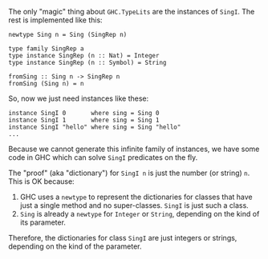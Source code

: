 
The only "magic" thing about `GHC.TypeLits` are the instances of `SingI`.  The rest is implemented like this:


```wiki
newtype Sing n = Sing (SingRep n)

type family SingRep a
type instance SingRep (n :: Nat) = Integer
type instance SingRep (n :: Symbol) = String

fromSing :: Sing n -> SingRep n 
fromSing (Sing n) = n
```


So, now we just need instances like these:


```wiki
instance SingI 0       where sing = Sing 0
instance SingI 1       where sing = Sing 1
instance SingI "hello" where sing = Sing "hello"
...
```


Because we cannot generate this infinite family of instances, we have
some code in GHC which can solve `SingI` predicates on the fly.



The "proof" (aka "dictionary") for `SingI n` is just the number (or string) `n`.  This is OK because:


1. GHC uses a `newtype` to represent the dictionaries for classes that have just a single method and no super-classes.  `SingI` is just such a class.
1. `Sing` is already a `newtype` for `Integer` or `String`, depending on the kind of its parameter.


Therefore, the dictionaries for class `SingI` are just integers or strings, depending on the kind of the parameter.


